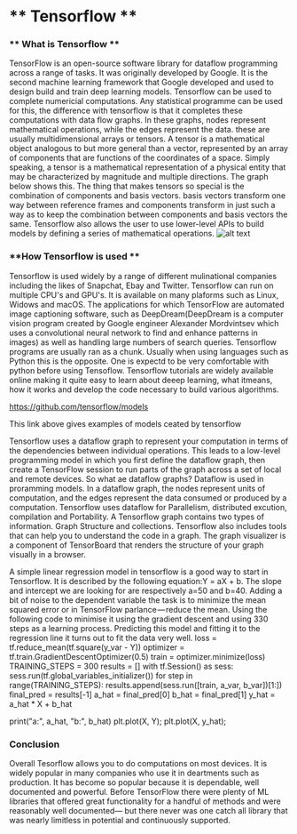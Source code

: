 #  ** Tensorflow **
### ** What is Tensorflow **
TensorFlow is an open-source software library for dataflow programming across a range of tasks. It was originally developed by Google. It is the second machine learning framework that Google developed and used to design build and train deep learning models. Tensorflow can be used to complete numericial computations. Any statistical programme can be used for this, the difference with tensorflow is that it completes these computations with data flow graphs. In these graphs, nodes represent mathematical operations, while the edges represent the data. these are usually multidimensional arrays or tensors. A tensor is a  mathematical object analogous to but more general than a vector, represented by an array of components that are functions of the coordinates of a space. Simply speaking, a tensor is a mathematical representation of a physical entity that may be characterized by magnitude and multiple directions. The graph below shows this. The thing that makes tensors so special is the combination of components and basis vectors. basis vectors transform one way between reference frames and components transform in just such a way as to keep the combination between components and basis vectors the same. Tensorflow also allows the user to use lower-level APIs to build models by defining a series of mathematical operations. 
![alt text](https://s3-ap-south-1.amazonaws.com/av-blog-media/wp-content/uploads/2017/03/29102900/Image1-768x691.png)

### **How Tensorflow is used **
Tensorflow is used widely by a range of different mulinational companies including the likes of Snapchat, Ebay and Twitter. Tensorflow can run on multiple CPU's and GPU's. It is available on many plaforms such as Linux, Widows and macOS. The applications for which TensorFlow are automated image captioning software, such as DeepDream(DeepDream is a computer vision program created by Google engineer Alexander Mordvintsev which uses a convolutional neural network to find and enhance patterns in images) as well as handling large numbers of search queries. 
Tensorflow programs are usually ran as a chunk. Usually when using languages such as Python this is the opposite. One is expectd to be very comfortable with python before using Tensoflow. Tensorflow tutorials are widely available online making it quite easy to learn about deeep learning, what itmeans, how it works and develop the code necessary to build various algorithms.

 https://github.com/tensorflow/models

This link above gives examples of models ceated by tensorflow 

Tensorflow uses a dataflow graph to represent your computation in terms of the dependencies between individual operations. This leads to a low-level programming model in which you first define the dataflow graph, then create a TensorFlow session to run parts of the graph across a set of local and remote devices. So what ae dataflow graphs? Dataflow is used in proramming models.  In a dataflow graph, the nodes represent units of computation, and the edges represent the data consumed or produced by a computation. Tensorflow uses dataflow for Parallelism, distributed excution, compilation and Portability. A Tensorflow graph contains two types of information. Graph Structure and collections. Tensorflow also includes tools that can help you to understand the code in a graph.  The graph visualizer is a component of TensorBoard that renders the structure of your graph visually in a browser. 

A simple linear regression model in tensorflow is a good way to start in Tensorflow. It is described by the following equation:Y = aX + b. The slope and intercept we are looking for are respectively a=50 and b=40. Adding a bit of noise to the dependent variable the task is to minimize the mean squared error or in TensorFlow parlance — reduce the mean. Using the following code to minimise it using the gradient descent and using 330 steps as a learning process. Predicting this model and fitting it to the regression line it turns out to fit the data very well.
loss = tf.reduce_mean(tf.square(y_var - Y))
optimizer = tf.train.GradientDescentOptimizer(0.5)
train = optimizer.minimize(loss)
TRAINING_STEPS = 300
results = []
with tf.Session() as sess:
    sess.run(tf.global_variables_initializer())
    for step in range(TRAINING_STEPS):
        results.append(sess.run([train, a_var, b_var])[1:])
final_pred = results[-1]
a_hat = final_pred[0]
b_hat = final_pred[1]
y_hat = a_hat * X + b_hat

print("a:", a_hat, "b:", b_hat)
plt.plot(X, Y);
plt.plot(X, y_hat);

### **Conclusion**
Overall Tesorflow allows you to do computations on most devices. It is widely popular in many companies who use it in deartments such as production. It has become so popular because it is dependable, well documented and powerful. Before TensorFlow there were plenty of ML libraries that offered great functionality for a handful of methods and were reasonably well documented— but there never was one catch all library that was nearly limitless in potential and continuously supported. 










